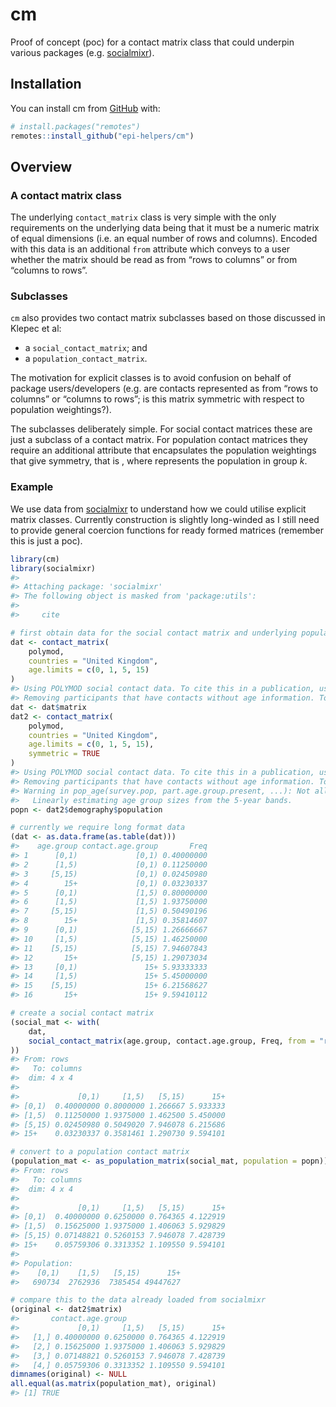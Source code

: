 
<!-- README.md is generated from README.Rmd. Please edit that file -->

# cm

<!-- badges: start -->
<!-- badges: end -->

Proof of concept (poc) for a contact matrix class that could underpin
various packages
(e.g. [socialmixr](https://cran.r-project.org/package=socialmixr)).

## Installation

You can install cm from [GitHub](https://github.com/) with:

``` r
# install.packages("remotes")
remotes::install_github("epi-helpers/cm")
```

## Overview

### A contact matrix class

The underlying `contact_matrix` class is very simple with the only
requirements on the underlying data being that it must be a numeric
matrix of equal dimensions (i.e. an equal number of rows and columns).
Encoded with this data is an additional `from` attribute which conveys
to a user whether the matrix should be read as from “rows to columns” or
from “columns to rows”.

### Subclasses

`cm` also provides two contact matrix subclasses based on those
discussed in Klepec et al:

-   a `social_contact_matrix`; and
-   a `population_contact_matrix`.

The motivation for explicit classes is to avoid confusion on behalf of
package users/developers (e.g. are contacts represented as from “rows to
columns” or “columns to rows”; is this matrix symmetric with respect to
population weightings?).

The subclasses deliberately simple. For social contact matrices these
are just a subclass of a contact matrix. For population contact matrices
they require an additional attribute that encapsulates the population
weightings that give symmetry, that is , where represents the population
in group *k*.

### Example

We use data from
[socialmixr](https://cran.r-project.org/package=socialmixr) to
understand how we could utilise explicit matrix classes. Currently
construction is slightly long-winded as I still need to provide general
coercion functions for ready formed matrices (remember this is just a
poc).

``` r
library(cm)
library(socialmixr)
#> 
#> Attaching package: 'socialmixr'
#> The following object is masked from 'package:utils':
#> 
#>     cite

# first obtain data for the social contact matrix and underlying population
dat <- contact_matrix(
    polymod,
    countries = "United Kingdom",
    age.limits = c(0, 1, 5, 15)
)
#> Using POLYMOD social contact data. To cite this in a publication, use the 'cite' function
#> Removing participants that have contacts without age information. To change this behaviour, set the 'missing.contact.age' option
dat <- dat$matrix
dat2 <- contact_matrix(
    polymod,
    countries = "United Kingdom",
    age.limits = c(0, 1, 5, 15),
    symmetric = TRUE
)
#> Using POLYMOD social contact data. To cite this in a publication, use the 'cite' function
#> Removing participants that have contacts without age information. To change this behaviour, set the 'missing.contact.age' option
#> Warning in pop_age(survey.pop, part.age.group.present, ...): Not all age groups represented in population data (5-year age band).
#>   Linearly estimating age group sizes from the 5-year bands.
popn <- dat2$demography$population

# currently we require long format data
(dat <- as.data.frame(as.table(dat)))
#>    age.group contact.age.group       Freq
#> 1      [0,1)             [0,1) 0.40000000
#> 2      [1,5)             [0,1) 0.11250000
#> 3     [5,15)             [0,1) 0.02450980
#> 4        15+             [0,1) 0.03230337
#> 5      [0,1)             [1,5) 0.80000000
#> 6      [1,5)             [1,5) 1.93750000
#> 7     [5,15)             [1,5) 0.50490196
#> 8        15+             [1,5) 0.35814607
#> 9      [0,1)            [5,15) 1.26666667
#> 10     [1,5)            [5,15) 1.46250000
#> 11    [5,15)            [5,15) 7.94607843
#> 12       15+            [5,15) 1.29073034
#> 13     [0,1)               15+ 5.93333333
#> 14     [1,5)               15+ 5.45000000
#> 15    [5,15)               15+ 6.21568627
#> 16       15+               15+ 9.59410112

# create a social contact matrix
(social_mat <- with(
    dat,
    social_contact_matrix(age.group, contact.age.group, Freq, from = "rows")
))
#> From: rows
#>   To: columns
#>  dim: 4 x 4
#> 
#>             [0,1)     [1,5)   [5,15)      15+
#> [0,1)  0.40000000 0.8000000 1.266667 5.933333
#> [1,5)  0.11250000 1.9375000 1.462500 5.450000
#> [5,15) 0.02450980 0.5049020 7.946078 6.215686
#> 15+    0.03230337 0.3581461 1.290730 9.594101

# convert to a population contact matrix
(population_mat <- as_population_matrix(social_mat, population = popn))
#> From: rows
#>   To: columns
#>  dim: 4 x 4
#> 
#>             [0,1)     [1,5)   [5,15)      15+
#> [0,1)  0.40000000 0.6250000 0.764365 4.122919
#> [1,5)  0.15625000 1.9375000 1.406063 5.929829
#> [5,15) 0.07148821 0.5260153 7.946078 7.428739
#> 15+    0.05759306 0.3313352 1.109550 9.594101
#> 
#> Population:
#>    [0,1)    [1,5)   [5,15)      15+ 
#>   690734  2762936  7385454 49447627

# compare this to the data already loaded from socialmixr
(original <- dat2$matrix)
#>       contact.age.group
#>             [0,1)     [1,5)   [5,15)      15+
#>   [1,] 0.40000000 0.6250000 0.764365 4.122919
#>   [2,] 0.15625000 1.9375000 1.406063 5.929829
#>   [3,] 0.07148821 0.5260153 7.946078 7.428739
#>   [4,] 0.05759306 0.3313352 1.109550 9.594101
dimnames(original) <- NULL
all.equal(as.matrix(population_mat), original)
#> [1] TRUE
```
